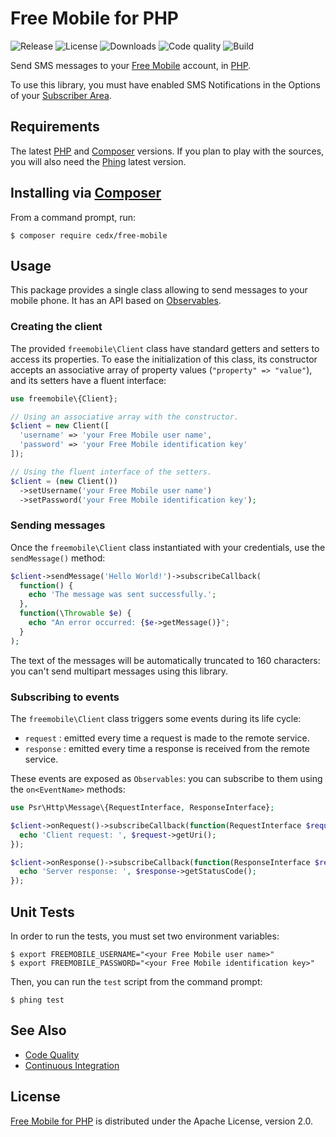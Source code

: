 # Free Mobile for PHP
![Release](https://img.shields.io/packagist/v/cedx/free-mobile.svg) ![License](https://img.shields.io/packagist/l/cedx/free-mobile.svg) ![Downloads](https://img.shields.io/packagist/dt/cedx/free-mobile.svg) ![Code quality](https://img.shields.io/codacy/grade/73859544fbc54257b639170a26acdc53.svg) ![Build](https://img.shields.io/travis/cedx/free-mobile.php.svg)

Send SMS messages to your [Free Mobile](http://mobile.free.fr) account, in [PHP](https://secure.php.net).

To use this library, you must have enabled SMS Notifications in the Options of your [Subscriber Area](https://mobile.free.fr/moncompte).

## Requirements
The latest [PHP](https://secure.php.net) and [Composer](https://getcomposer.org) versions.
If you plan to play with the sources, you will also need the [Phing](https://www.phing.info) latest version.

## Installing via [Composer](https://getcomposer.org)
From a command prompt, run:

```shell
$ composer require cedx/free-mobile
```

## Usage
This package provides a single class allowing to send messages to your mobile phone.
It has an API based on [Observables](http://reactivex.io/intro.html).

### Creating the client
The provided `freemobile\Client` class have standard getters and setters to access its properties.
To ease the initialization of this class, its constructor accepts an associative array of property values (`"property" => "value"`), and its setters have a fluent interface:

```php
use freemobile\{Client};

// Using an associative array with the constructor.
$client = new Client([
  'username' => 'your Free Mobile user name',
  'password' => 'your Free Mobile identification key'
]);

// Using the fluent interface of the setters.
$client = (new Client())
  ->setUsername('your Free Mobile user name')
  ->setPassword('your Free Mobile identification key');
```

### Sending messages
Once the `freemobile\Client` class instantiated with your credentials, use the `sendMessage()` method:

```php
$client->sendMessage('Hello World!')->subscribeCallback(
  function() {
    echo 'The message was sent successfully.';
  },
  function(\Throwable $e) {
    echo "An error occurred: {$e->getMessage()}";
  }
);
```

The text of the messages will be automatically truncated to 160 characters: you can't send multipart messages using this library.

### Subscribing to events
The `freemobile\Client` class triggers some events during its life cycle:

- `request` : emitted every time a request is made to the remote service.
- `response` : emitted every time a response is received from the remote service.

These events are exposed as `Observables`: you can subscribe to them using the `on<EventName>` methods:

```php
use Psr\Http\Message\{RequestInterface, ResponseInterface};

$client->onRequest()->subscribeCallback(function(RequestInterface $request) {
  echo 'Client request: ', $request->getUri();
});

$client->onResponse()->subscribeCallback(function(ResponseInterface $response) {
  echo 'Server response: ', $response->getStatusCode();
});
```

## Unit Tests
In order to run the tests, you must set two environment variables:

```shell
$ export FREEMOBILE_USERNAME="<your Free Mobile user name>"
$ export FREEMOBILE_PASSWORD="<your Free Mobile identification key>"
```

Then, you can run the `test` script from the command prompt:

```shell
$ phing test
```

## See Also
- [Code Quality](https://www.codacy.com/app/cedx/free-mobile-php)
- [Continuous Integration](https://travis-ci.org/cedx/free-mobile.php)

## License
[Free Mobile for PHP](https://github.com/cedx/free-mobile.php) is distributed under the Apache License, version 2.0.
